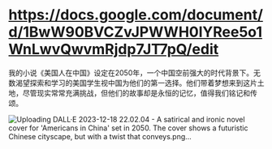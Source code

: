 # https://docs.google.com/document/d/1BwW90BVCZvJPWWH0lYRee5o1WnLwvQwvmRjdp7JT7pQ/edit
我的小说《美国人在中国》设定在2050年，一个中国空前强大的时代背景下。无数渴望探索和学习的美国学生视中国为他们的第一选择。他们带着梦想来到这片土地，尽管现实常常充满挑战，但他们的故事却是永恒的记忆，值得我们铭记和传颂。

![Uploading DALL·E 2023-12-18 22.02.04 - A satirical and ironic novel cover for 'Americans in China' set in 2050. The cover shows a futuristic Chinese cityscape, but with a twist that conveys.png…]()
